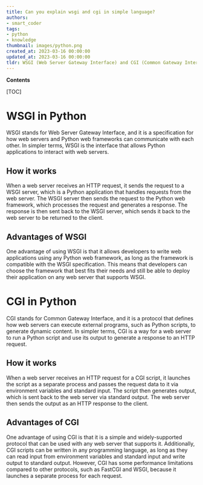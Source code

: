 ```yaml
---
title: Can you explain wsgi and cgi in simple language?
authors:
- smart_coder
tags:
- python
- knowledge
thumbnail: images/python.png
created_at: 2023-03-16 00:00:00
updated_at: 2023-03-16 00:00:00
tldr: WSGI (Web Server Gateway Interface) and CGI (Common Gateway Interface) are two different methods for Python to communicate with web servers, with WSGI being generally preferred due to its better performance and increased flexibility.
---
```


**Contents**

[TOC]

# WSGI in Python
WSGI stands for Web Server Gateway Interface, and it is a specification for how web servers and Python web frameworks can communicate with each other. In simpler terms, WSGI is the interface that allows Python applications to interact with web servers. 

## How it works
When a web server receives an HTTP request, it sends the request to a WSGI server, which is a Python application that handles requests from the web server. The WSGI server then sends the request to the Python web framework, which processes the request and generates a response. The response is then sent back to the WSGI server, which sends it back to the web server to be returned to the client.

## Advantages of WSGI
One advantage of using WSGI is that it allows developers to write web applications using any Python web framework, as long as the framework is compatible with the WSGI specification. This means that developers can choose the framework that best fits their needs and still be able to deploy their application on any web server that supports WSGI.

# CGI in Python
CGI stands for Common Gateway Interface, and it is a protocol that defines how web servers can execute external programs, such as Python scripts, to generate dynamic content. In simpler terms, CGI is a way for a web server to run a Python script and use its output to generate a response to an HTTP request.

## How it works
When a web server receives an HTTP request for a CGI script, it launches the script as a separate process and passes the request data to it via environment variables and standard input. The script then generates output, which is sent back to the web server via standard output. The web server then sends the output as an HTTP response to the client.

## Advantages of CGI
One advantage of using CGI is that it is a simple and widely-supported protocol that can be used with any web server that supports it. Additionally, CGI scripts can be written in any programming language, as long as they can read input from environment variables and standard input and write output to standard output. However, CGI has some performance limitations compared to other protocols, such as FastCGI and WSGI, because it launches a separate process for each request.

